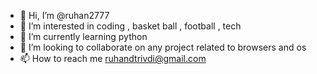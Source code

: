 - 👋 Hi, I’m @ruhan2777
- 👀 I’m interested in coding , basket ball , football , tech
- 🌱 I’m currently learning python
- 💞️ I’m looking to collaborate on any project related to browsers and os
- 📫 How to reach me ruhandtrivdi@gmail.com

<!---
ruhan2777/ruhan2777 is a ✨ special ✨ repository because its `README.md` (this file) appears on your GitHub profile.
You can click the Preview link to take a look at your changes.
--->
